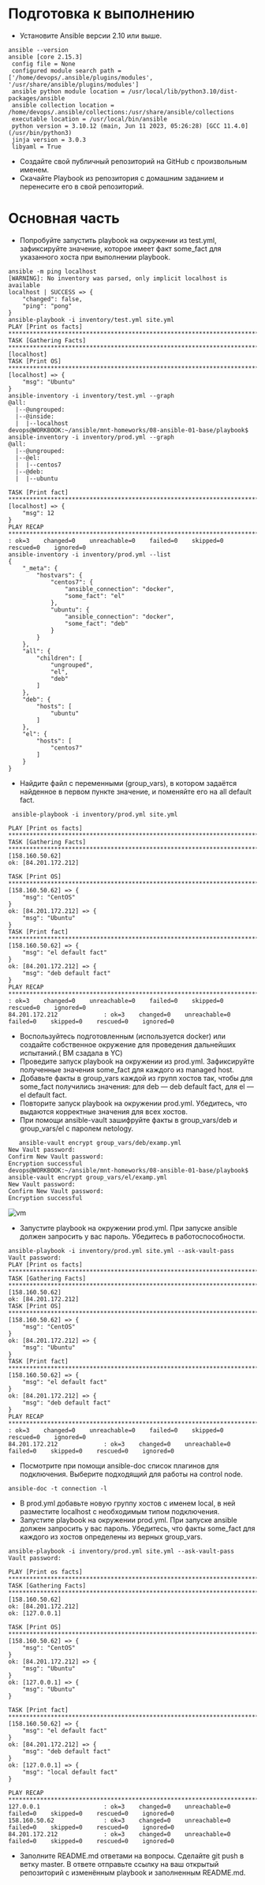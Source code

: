 # Подготовка к выполнению
- Установите Ansible версии 2.10 или выше.
 ```
 ansible --version
ansible [core 2.15.3]
  config file = None
  configured module search path = ['/home/devops/.ansible/plugins/modules', '/usr/share/ansible/plugins/modules']
  ansible python module location = /usr/local/lib/python3.10/dist-packages/ansible
  ansible collection location = /home/devops/.ansible/collections:/usr/share/ansible/collections
  executable location = /usr/local/bin/ansible
  python version = 3.10.12 (main, Jun 11 2023, 05:26:28) [GCC 11.4.0] (/usr/bin/python3)
  jinja version = 3.0.3
  libyaml = True
```
- Создайте свой публичный репозиторий на GitHub с произвольным именем.
- Скачайте Playbook из репозитория с домашним заданием и перенесите его в свой репозиторий.
# Основная часть
- Попробуйте запустить playbook на окружении из test.yml, зафиксируйте значение, которое имеет факт some_fact для указанного хоста при выполнении playbook.
```
ansible -m ping localhost
[WARNING]: No inventory was parsed, only implicit localhost is available
localhost | SUCCESS => {
    "changed": false,
    "ping": "pong"
}
ansible-playbook -i inventory/test.yml site.yml
PLAY [Print os facts] **************************************************************************************************
TASK [Gathering Facts] *************************************************************************************************ok: [localhost]
TASK [Print OS] ********************************************************************************************************ok: [localhost] => {
    "msg": "Ubuntu"
}
ansible-inventory -i inventory/test.yml --graph
@all:
  |--@ungrouped:
  |--@inside:
  |  |--localhost
devops@WORKBOOK:~/ansible/mnt-homeworks/08-ansible-01-base/playbook$ ansible-inventory -i inventory/prod.yml --graph
@all:
  |--@ungrouped:
  |--@el:
  |  |--centos7
  |--@deb:
  |  |--ubuntu

TASK [Print fact] ******************************************************************************************************ok: [localhost] => {
    "msg": 12
}
PLAY RECAP *************************************************************************************************************localhost                  : ok=3    changed=0    unreachable=0    failed=0    skipped=0    rescued=0    ignored=0
ansible-inventory -i inventory/prod.yml --list
{
    "_meta": {
        "hostvars": {
            "centos7": {
                "ansible_connection": "docker",
                "some_fact": "el"
            },
            "ubuntu": {
                "ansible_connection": "docker",
                "some_fact": "deb"
            }
        }
    },
    "all": {
        "children": [
            "ungrouped",
            "el",
            "deb"
        ]
    },
    "deb": {
        "hosts": [
            "ubuntu"
        ]
    },
    "el": {
        "hosts": [
            "centos7"
        ]
    }
}
```
- Найдите файл с переменными (group_vars), в котором задаётся найденное в первом пункте значение, и поменяйте его на all default fact.
```
 ansible-playbook -i inventory/prod.yml site.yml

PLAY [Print os facts] **************************************************************************************************
TASK [Gathering Facts] *************************************************************************************************ok: [158.160.50.62]
ok: [84.201.172.212]

TASK [Print OS] ********************************************************************************************************ok: [158.160.50.62] => {
    "msg": "CentOS"
}
ok: [84.201.172.212] => {
    "msg": "Ubuntu"
}
TASK [Print fact] ******************************************************************************************************ok: [158.160.50.62] => {
    "msg": "el default fact"
}
ok: [84.201.172.212] => {
    "msg": "deb default fact"
}
PLAY RECAP *************************************************************************************************************158.160.50.62              : ok=3    changed=0    unreachable=0    failed=0    skipped=0    rescued=0    ignored=0
84.201.172.212             : ok=3    changed=0    unreachable=0    failed=0    skipped=0    rescued=0    ignored=0
```
- Воспользуйтесь подготовленным (используется docker) или создайте собственное окружение для проведения дальнейших испытаний.( ВМ сзадала в YC)
- Проведите запуск playbook на окружении из prod.yml. Зафиксируйте полученные значения some_fact для каждого из managed host.
- Добавьте факты в group_vars каждой из групп хостов так, чтобы для some_fact получились значения: для deb — deb default fact, для el — el default fact.
- Повторите запуск playbook на окружении prod.yml. Убедитесь, что выдаются корректные значения для всех хостов.
- При помощи ansible-vault зашифруйте факты в group_vars/deb и group_vars/el с паролем netology.
```
   ansible-vault encrypt group_vars/deb/examp.yml
New Vault password:
Confirm New Vault password:
Encryption successful
devops@WORKBOOK:~/ansible/mnt-homeworks/08-ansible-01-base/playbook$ ansible-vault encrypt group_vars/el/examp.yml
New Vault password:
Confirm New Vault password:
Encryption successful
```
  ![vm](https://github.com/EVolgina/asible01/blob/main/exam.PNG)
- Запустите playbook на окружении prod.yml. При запуске ansible должен запросить у вас пароль. Убедитесь в работоспособности.
```
ansible-playbook -i inventory/prod.yml site.yml --ask-vault-pass
Vault password:
PLAY [Print os facts] **************************************************************************************************
TASK [Gathering Facts] *************************************************************************************************ok: [158.160.50.62]
ok: [84.201.172.212]
TASK [Print OS] ********************************************************************************************************ok: [158.160.50.62] => {
    "msg": "CentOS"
}
ok: [84.201.172.212] => {
    "msg": "Ubuntu"
}
TASK [Print fact] ******************************************************************************************************ok: [158.160.50.62] => {
    "msg": "el default fact"
}
ok: [84.201.172.212] => {
    "msg": "deb default fact"
}
PLAY RECAP *************************************************************************************************************158.160.50.62              : ok=3    changed=0    unreachable=0    failed=0    skipped=0    rescued=0    ignored=0
84.201.172.212             : ok=3    changed=0    unreachable=0    failed=0    skipped=0    rescued=0    ignored=0
```
- Посмотрите при помощи ansible-doc список плагинов для подключения. Выберите подходящий для работы на control node.
 
```
ansible-doc -t connection -l
```
- В prod.yml добавьте новую группу хостов с именем local, в ней разместите localhost с необходимым типом подключения.
- Запустите playbook на окружении prod.yml. При запуске ansible должен запросить у вас пароль. Убедитесь, что факты some_fact для каждого из хостов определены из верных group_vars.

```
ansible-playbook -i inventory/prod.yml site.yml --ask-vault-pass
Vault password:

PLAY [Print os facts] **************************************************************************************************************************************************
TASK [Gathering Facts] *************************************************************************************************************************************************ok: [158.160.50.62]
ok: [84.201.172.212]
ok: [127.0.0.1]

TASK [Print OS] ********************************************************************************************************************************************************ok: [158.160.50.62] => {
    "msg": "CentOS"
}
ok: [84.201.172.212] => {
    "msg": "Ubuntu"
}
ok: [127.0.0.1] => {
    "msg": "Ubuntu"
}

TASK [Print fact] ******************************************************************************************************************************************************ok: [158.160.50.62] => {
    "msg": "el default fact"
}
ok: [84.201.172.212] => {
    "msg": "deb default fact"
}
ok: [127.0.0.1] => {
    "msg": "local default fact"
}

PLAY RECAP *************************************************************************************************************************************************************
127.0.0.1                  : ok=3    changed=0    unreachable=0    failed=0    skipped=0    rescued=0    ignored=0
158.160.50.62              : ok=3    changed=0    unreachable=0    failed=0    skipped=0    rescued=0    ignored=0
84.201.172.212             : ok=3    changed=0    unreachable=0    failed=0    skipped=0    rescued=0    ignored=0

```
- Заполните README.md ответами на вопросы. Сделайте git push в ветку master. В ответе отправьте ссылку на ваш открытый репозиторий с изменённым playbook и заполненным README.md.
